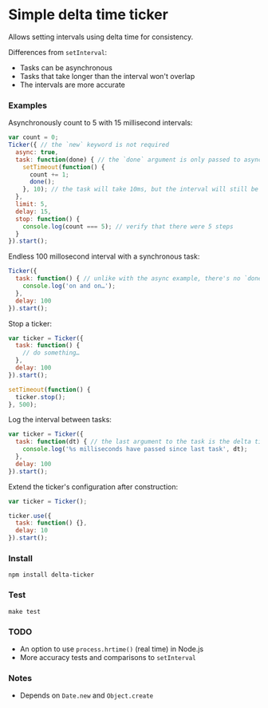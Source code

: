 # Simple delta time ticker

Allows setting intervals using delta time for consistency. 

Differences from `setInterval`: 
 * Tasks can be asynchronous
 * Tasks that take longer than the interval won't overlap
 * The intervals are more accurate

### Examples

Asynchronously count to 5 with 15 millisecond intervals:

```js
var count = 0;
Ticker({ // the `new` keyword is not required
  async: true,
  task: function(done) { // the `done` argument is only passed to async-ous tasks
    setTimeout(function() {
      count += 1;
      done();
    }, 10); // the task will take 10ms, but the interval will still be 15ms on average
  },
  limit: 5,
  delay: 15,
  stop: function() {
    console.log(count === 5); // verify that there were 5 steps
  }
}).start();
```

Endless 100 millosecond interval with a synchronous task:

```js
Ticker({
  task: function() { // unlike with the async example, there's no `done` argument
    console.log('on and on…');
  },
  delay: 100
}).start();
```

Stop a ticker:

```js
var ticker = Ticker({
  task: function() {
    // do something…
  },
  delay: 100
}).start();

setTimeout(function() {
  ticker.stop();
}, 500);
```

Log the interval between tasks:

```js
var ticker = Ticker({
  task: function(dt) { // the last argument to the task is the delta time
    console.log('%s milliseconds have passed since last task', dt);
  },
  delay: 100
}).start();
```

Extend the ticker's configuration after construction:

```js
var ticker = Ticker();

ticker.use({
  task: function() {},
  delay: 10
}).start();
```

### Install

`npm install delta-ticker`

### Test

`make test`

### TODO

 * An option to use `process.hrtime()` (real time) in Node.js
 * More accuracy tests and comparisons to `setInterval`

### Notes

 * Depends on `Date.new` and `Object.create`